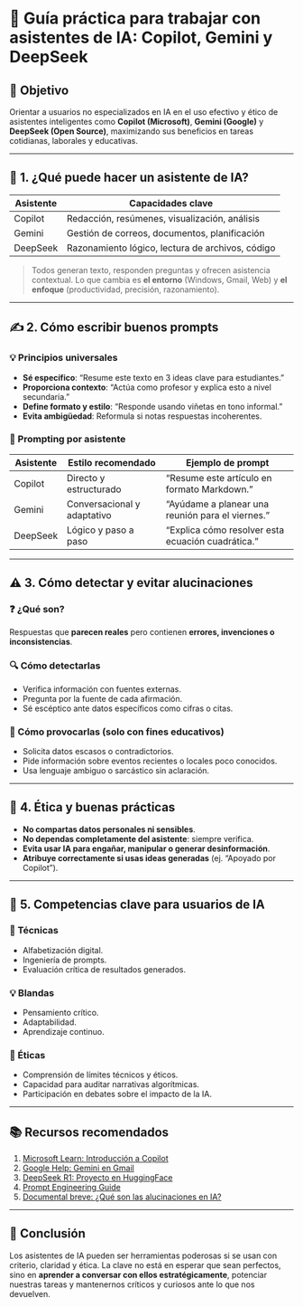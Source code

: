 # 🤖 Guía práctica para trabajar con asistentes de IA: Copilot, Gemini y DeepSeek

## 🎯 Objetivo

Orientar a usuarios no especializados en IA en el uso efectivo y ético de asistentes inteligentes como **Copilot (Microsoft)**, **Gemini (Google)** y **DeepSeek (Open Source)**, maximizando sus beneficios en tareas cotidianas, laborales y educativas.

---

## 🧠 1. ¿Qué puede hacer un asistente de IA?

| Asistente  | Capacidades clave                           |
|------------|----------------------------------------------|
| Copilot    | Redacción, resúmenes, visualización, análisis |
| Gemini     | Gestión de correos, documentos, planificación |
| DeepSeek   | Razonamiento lógico, lectura de archivos, código |

> Todos generan texto, responden preguntas y ofrecen asistencia contextual. Lo que cambia es **el entorno** (Windows, Gmail, Web) y **el enfoque** (productividad, precisión, razonamiento).

---

## ✍️ 2. Cómo escribir buenos prompts

### 💡 Principios universales

- **Sé específico**: “Resume este texto en 3 ideas clave para estudiantes.”
- **Proporciona contexto**: “Actúa como profesor y explica esto a nivel secundaria.”
- **Define formato y estilo**: “Responde usando viñetas en tono informal.”
- **Evita ambigüedad**: Reformula si notas respuestas incoherentes.

### 🔧 Prompting por asistente

| Asistente | Estilo recomendado            | Ejemplo de prompt                        |
|-----------|-------------------------------|-------------------------------------------|
| Copilot   | Directo y estructurado         | “Resume este artículo en formato Markdown.” |
| Gemini    | Conversacional y adaptativo    | “Ayúdame a planear una reunión para el viernes.” |
| DeepSeek  | Lógico y paso a paso           | “Explica cómo resolver esta ecuación cuadrática.” |

---

## ⚠️ 3. Cómo detectar y evitar alucinaciones

### ❓ ¿Qué son?

Respuestas que **parecen reales** pero contienen **errores, invenciones o inconsistencias**.

### 🔍 Cómo detectarlas

- Verifica información con fuentes externas.
- Pregunta por la fuente de cada afirmación.
- Sé escéptico ante datos específicos como cifras o citas.

### 🧪 Cómo provocarlas (solo con fines educativos)

- Solicita datos escasos o contradictorios.
- Pide información sobre eventos recientes o locales poco conocidos.
- Usa lenguaje ambiguo o sarcástico sin aclaración.

---

## 🔐 4. Ética y buenas prácticas

- **No compartas datos personales ni sensibles**.
- **No dependas completamente del asistente**: siempre verifica.
- **Evita usar IA para engañar, manipular o generar desinformación**.
- **Atribuye correctamente si usas ideas generadas** (ej. “Apoyado por Copilot”).

---

## 🧩 5. Competencias clave para usuarios de IA

### 🔧 Técnicas

- Alfabetización digital.
- Ingeniería de prompts.
- Evaluación crítica de resultados generados.

### 💡 Blandas

- Pensamiento crítico.
- Adaptabilidad.
- Aprendizaje continuo.

### 🧭 Éticas

- Comprensión de límites técnicos y éticos.
- Capacidad para auditar narrativas algorítmicas.
- Participación en debates sobre el impacto de la IA.

---

## 📚 Recursos recomendados

1. [Microsoft Learn: Introducción a Copilot](https://learn.microsoft.com/es-es/copilot/)
2. [Google Help: Gemini en Gmail](https://support.google.com/gmail/answer/13491363)
3. [DeepSeek R1: Proyecto en HuggingFace](https://huggingface.co/DeepSeek-AI/deepseek-vl-7b)
4. [Prompt Engineering Guide](https://www.promptingguide.ai/es)
5. [Documental breve: ¿Qué son las alucinaciones en IA?](https://www.youtube.com/watch?v=tAFsdhQzWlw)

---

## 📌 Conclusión

Los asistentes de IA pueden ser herramientas poderosas si se usan con criterio, claridad y ética. La clave no está en esperar que sean perfectos, sino en **aprender a conversar con ellos estratégicamente**, potenciar nuestras tareas y mantenernos críticos y curiosos ante lo que nos devuelven.

